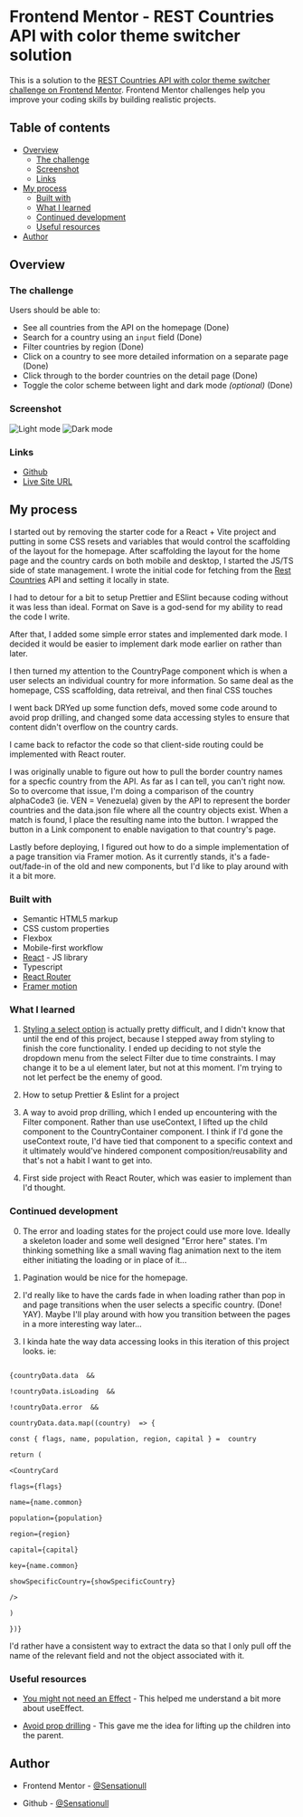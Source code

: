 # Frontend Mentor - REST Countries API with color theme switcher solution

This is a solution to the [REST Countries API with color theme switcher challenge on Frontend Mentor](https://www.frontendmentor.io/challenges/rest-countries-api-with-color-theme-switcher-5cacc469fec04111f7b848ca). Frontend Mentor challenges help you improve your coding skills by building realistic projects. 

## Table of contents

- [Overview](#overview)
  - [The challenge](#the-challenge)
  - [Screenshot](#screenshot)
  - [Links](#links)
- [My process](#my-process)
  - [Built with](#built-with)
  - [What I learned](#what-i-learned)
  - [Continued development](#continued-development)
  - [Useful resources](#useful-resources)
- [Author](#author)

## Overview

### The challenge

Users should be able to:

- See all countries from the API on the homepage (Done)
- Search for a country using an `input` field (Done)
- Filter countries by region (Done)
- Click on a country to see more detailed information on a separate page (Done)
- Click through to the border countries on the detail page (Done)
- Toggle the color scheme between light and dark mode *(optional)* (Done)

### Screenshot

![Light mode](/assets/images/Light%20Mode.png)
![Dark mode](/assets/images/Dark%20Mode.png)

### Links

- [Github](https://github.com/Sensationull/countries-api)
- [Live Site URL](https://sensationull.github.io/countries-api/)

## My process

I started out by removing the starter code for a React + Vite project and putting in some CSS resets and variables that would control the scaffolding of the layout for the homepage. After scaffolding the layout for the home page and the country cards on both mobile and desktop, I started the JS/TS side of state management. I wrote the initial code for fetching from the [Rest Countries](https://restcountries.com/) API and setting it locally in state.

I had to detour for a bit to setup Prettier and ESlint because coding without it was less than ideal. Format on Save is a god-send for my ability to read the code I write. 

After that, I added some simple error states and implemented dark mode. I decided it would be easier to implement dark mode earlier on rather than later. 

I then turned my attention to the CountryPage component which is when a user selects an individual country for more information. So same deal as the homepage, CSS scaffolding, data retreival, and then final CSS touches

I went back DRYed up some function defs, moved some code around to avoid prop drilling, and changed some data accessing styles to ensure that content didn't overflow on the country cards. 

I came back to refactor the code so that client-side routing could be implemented with React router. 

I was originally unable to figure out how to pull the border country names for a specfic country from the API. As far as I can tell, you can't right now. So to overcome that issue,  I'm doing a comparison of the country alphaCode3 (ie. VEN = Venezuela) given by the API to represent the border countries and the data.json file where all the country objects exist. When a match is found, I place the resulting name into the button. I wrapped the button in a Link component to enable navigation to that country's page. 

Lastly before deploying, I figured out how to do a simple implementation of a page transition via Framer motion. As it currently stands, it's a fade-out/fade-in of the old and new components, but I'd like to play around with it a bit more.

### Built with

- Semantic HTML5 markup
- CSS custom properties
- Flexbox
- Mobile-first workflow
- [React](https://reactjs.org/) - JS library
- Typescript
- [React Router](https://reactrouter.com/home) 
- [Framer motion](https://motion.dev/)

###  What I learned

1. [Styling a select option](https://developer.mozilla.org/en-US/docs/Web/HTML/Element/select#:~:text=The%20%3Cselect%3E%20element%20is,WAI%2DARIA%20to%20provide%20semantics.) is actually pretty difficult, and I didn't know that until the end of this project, because I stepped away from styling to finish the core functionality. I ended up deciding to not style the dropdown menu from the select Filter due to time constraints. I may change it to be a ul element later, but not at this moment. I'm trying to not let perfect be the enemy of good.

2. How to setup Prettier & Eslint for a project

3. A way to avoid prop drilling, which I ended up encountering with the Filter component. Rather than use useContext, I lifted up the child component to the CountryContainer component. I think if I'd gone the useContext route, I'd have tied that component to a specific context and it ultimately would've hindered component composition/reusability and that's not a habit I want to get into.

4. First side project with React Router, which was easier to implement than I'd thought. 

###  Continued development

0. The error and loading states for the project could use more love. Ideally a skeleton loader and some well designed "Error here" states. I'm thinking something like a small waving flag animation next to the item either initiating the loading or in place of it...

1. Pagination would be nice for the homepage.

2. I'd really like to have the cards fade in when loading rather than pop in and page transitions when the user selects a specific country. (Done! YAY). Maybe I'll play around with how you transition between the pages in a more interesting way later...

3. I kinda hate the way data accessing looks in this iteration of this project looks. ie:

```tsx

{countryData.data  &&

!countryData.isLoading  &&

!countryData.error  &&

countryData.data.map((country)  => {

const { flags, name, population, region, capital } =  country

return (

<CountryCard

flags={flags}

name={name.common}

population={population}

region={region}

capital={capital}

key={name.common}

showSpecificCountry={showSpecificCountry}

/>

)

})}

```

I'd rather have a consistent way to extract the data so that I only pull off the name of the relevant field and not the object associated with it.

###  Useful resources

- [You might not need an Effect](https://react.dev/learn/you-might-not-need-an-effect) - This helped me understand a bit more about useEffect.

- [Avoid prop drilling](https://www.freecodecamp.org/news/avoid-prop-drilling-in-react/) - This gave me the idea for lifting up the children into the parent.

##  Author

- Frontend Mentor - [@Sensationull](https://www.frontendmentor.io/profile/Sensationull)

- Github - [@Sensationull](https://github.com/Sensationull)